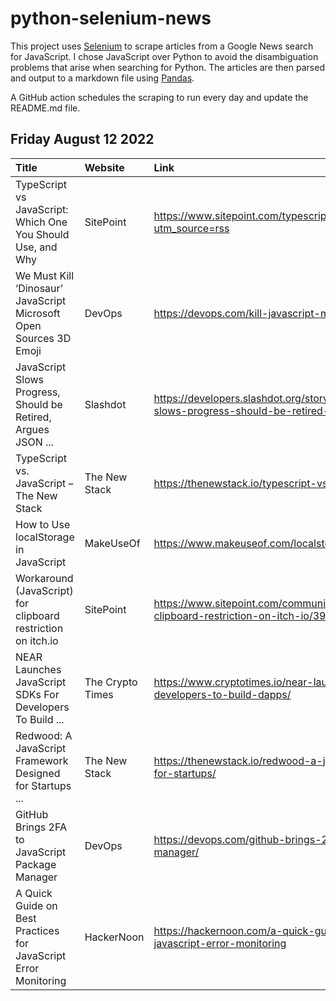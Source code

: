 # python-selenium-news

This project uses [Selenium](https://www.seleniumhq.org/) to scrape articles from a Google News search for JavaScript.
I chose JavaScript over Python to avoid the disambiguation problems that arise when searching for Python.
The articles are then parsed and output to a markdown file using [Pandas](https://pandas.pydata.org/).

A GitHub action schedules the scraping to run every day and update the README.md file.

## Friday August 12 2022


| Title                                                               | Website          | Link                                                                                                                   |
|:--------------------------------------------------------------------|:-----------------|:-----------------------------------------------------------------------------------------------------------------------|
| TypeScript vs JavaScript: Which One You Should Use, and Why         | SitePoint        | https://www.sitepoint.com/typescript-vs-javascript/?utm_source=rss                                                     |
| We Must Kill ‘Dinosaur’ JavaScript  Microsoft Open Sources 3D Emoji | DevOps           | https://devops.com/kill-javascript-microsoft-emoji-richixbw/                                                           |
| JavaScript Slows Progress, Should be Retired, Argues JSON ...       | Slashdot         | https://developers.slashdot.org/story/22/08/07/2314257/javascript-slows-progress-should-be-retired-argues-json-creator |
| TypeScript vs. JavaScript – The New Stack                           | The New Stack    | https://thenewstack.io/typescript-vs-javascript/                                                                       |
| How to Use localStorage in JavaScript                               | MakeUseOf        | https://www.makeuseof.com/localstorage-javascript/                                                                     |
| Workaround (JavaScript) for clipboard restriction on itch.io        | SitePoint        | https://www.sitepoint.com/community/t/workaround-javascript-for-clipboard-restriction-on-itch-io/393299                |
| NEAR Launches JavaScript SDKs For Developers To Build ...           | The Crypto Times | https://www.cryptotimes.io/near-launches-javascript-sdks-for-developers-to-build-dapps/                                |
| Redwood: A JavaScript Framework Designed for Startups ...           | The New Stack    | https://thenewstack.io/redwood-a-javascript-framework-designed-for-startups/                                           |
| GitHub Brings 2FA to JavaScript Package Manager                     | DevOps           | https://devops.com/github-brings-2fa-to-javascript-package-manager/                                                    |
| A Quick Guide on Best Practices for JavaScript Error Monitoring     | HackerNoon       | https://hackernoon.com/a-quick-guide-on-best-practices-for-javascript-error-monitoring                                 |